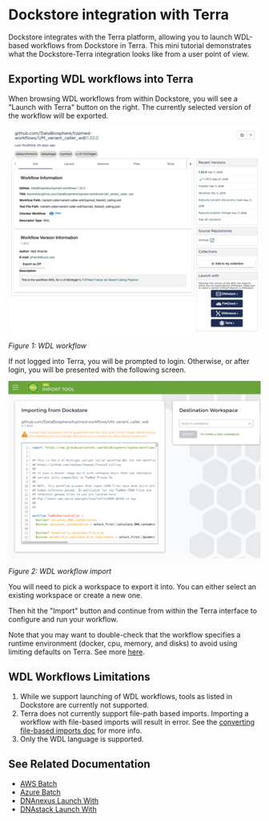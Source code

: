 # Dockstore integration with Terra

Dockstore integrates with the Terra platform, allowing you to launch
WDL-based workflows from Dockstore in Terra. This mini tutorial demonstrates 
what the Dockstore-Terra integration looks like from a user point of view.

## Exporting WDL workflows into Terra

When browsing WDL workflows from within Dockstore, you will see a
"Launch with Terra" button on the right. The currently selected version
of the workflow will be exported.

![Export current WDL workflow, launch with Terra button](../.gitbook/assets/terra_from_dockstore1.png "Export current WDL workflow, launch with Terra button")

*Figure 1: WDL workflow*

If not logged into Terra, you will be prompted to login. Otherwise, or
after login, you will be presented with the following screen.

![Terra import from Dockstore prompt](../.gitbook/assets/terra_from_dockstore2.png "Terra import from Dockstore prompt")

*Figure 2: WDL workflow import*

You will need to pick a workspace to export it into. You can either
select an existing workspace or create a new one.

Then hit the "Import" button and continue from within the Terra
interface to configure and run your workflow.

Note that you may want to double-check that the workflow specifies a
runtime environment (docker, cpu, memory, and disks) to avoid using
limiting defaults on Terra. See more [here](https://cromwell.readthedocs.io/en/stable/wf_options/Overview/).

## WDL Workflows Limitations

1. While we support launching of WDL workflows, tools as listed in Dockstore are currently not supported.
2. Terra does not currently support file-path based imports. Importing a workflow with file-based imports will result in error. See the [converting file-based imports doc](https://docs.dockstore.org/en/develop/end-user-topics/language-support.html#converting-file-path-based-imports-to-public-http-s-based-imports-for-wdl) for more info.
3. Only the WDL language is supported.

## See Related Documentation

- [AWS Batch](https://docs.dockstore.org/en/develop/advanced-topics/aws-batch.html)
- [Azure Batch](https://docs.dockstore.org/en/develop/advanced-topics/azure-batch.html)
- [DNAnexus Launch With](https://docs.dockstore.org/en/develop/launch-with/dnanexus-launch-with.html)
- [DNAstack Launch With](https://docs.dockstore.org/en/develop/launch-with/dnastack-launch-with.html)
